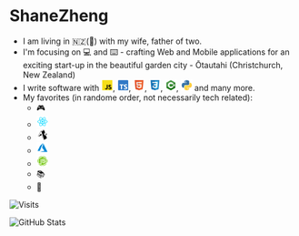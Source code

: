 # ShaneZheng

- I am living in :new_zealand:(:kiwi_fruit:) with my wife, father of two.
- I'm focusing on :computer: and :keyboard: - crafting Web and Mobile applications for an exciting start-up in the beautiful garden city - Ōtautahi (Christchurch, New Zealand)
- I write software with <img src="https://github.com/vscode-icons/vscode-icons/raw/master/icons/file_type_js_official.svg" width="20" alt="javascript">, <img src="https://github.com/vscode-icons/vscode-icons/raw/master/icons/file_type_typescript_official.svg" width="20" alt="typescript">, <img src="https://github.com/vscode-icons/vscode-icons/raw/master/icons/file_type_html.svg" width="20" alt="html">, <img src="https://github.com/vscode-icons/vscode-icons/raw/master/icons/file_type_css.svg" width="20" alt="css">, <img src="https://github.com/vscode-icons/vscode-icons/raw/master/icons/file_type_csharp2.svg" width="20" alt="csharp">, <img src="https://github.com/vscode-icons/vscode-icons/raw/master/icons/file_type_python.svg" width="20" alt="python"> and many more.
- My favorites (in randome order, not necessarily tech related):
  - :video_game:
  - <img src="https://github.com/vscode-icons/vscode-icons/raw/master/icons/file_type_reactjs.svg" width="20" alt="react">
  - <img src="https://github.com/vscode-icons/vscode-icons/raw/master/icons/file_type_light_expo.svg" width="20" alt="expo">
  - <img src="https://github.com/vscode-icons/vscode-icons/raw/master/icons/file_type_azure.svg" width="20" alt="Azure">
  - <img src="https://github.com/vscode-icons/vscode-icons/raw/master/icons/file_type_node2.svg" width="20" alt="node">
  - :books:
  - :rugby_football:

![Visits](https://komarev.com/ghpvc/?username=ShaneZhengNZ&label=Visits)

![GitHub Stats](https://github-readme-stats.vercel.app/api?username=ShaneZhengNZ&show_icons=true&icon_color=4db9d5&text_color=f48f45&bg_color=ffffff)

